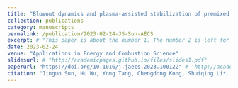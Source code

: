 ```yaml
---
title: "Blowout dynamics and plasma-assisted stabilization of premixed swirl flames under fuel pulsations"
collection: publications
category: manuscripts
permalink: /publication/2023-02-24-JS-Sun-AECS
excerpt: # "This paper is about the number 1. The number 2 is left for future work."
date: 2023-02-24
venue: "Applications in Energy and Combustion Science"
slidesurl: # "http://academicpages.github.io/files/slides1.pdf"
paperurl: "https://doi.org/10.1016/j.jaecs.2023.100122" # 'http://academicpages.github.io/files/paper1.pdf'
citation: "Jinguo Sun, Hu Wu, Yong Tang, Chengdong Kong, Shuiqing Li*. Blowout Dynamics and Plasma-Assisted Stabilization of Premixed Swirl Flames under Fuel Pulsations. <i>Applications in Energy and Combustion Science</i>, 14 (2023): 100122." #"Your Name, You. (2009). &quot;Paper Title Number 1.&quot; <i>Journal 1</i>. 1(1)."
---
```


<!-- The contents above will be part of a list of publications, if the user clicks the link for the publication than the contents of section will be rendered as a full page, allowing you to provide more information about the paper for the reader. When publications are displayed as a single page, the contents of the above "citation" field will automatically be included below this section in a smaller font.
 -->
